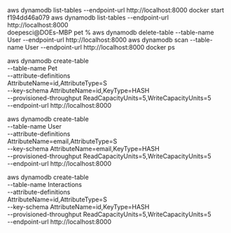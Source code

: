 aws dynamodb list-tables --endpoint-url http://localhost:8000
docker start f194dd46a079
aws dynamodb list-tables --endpoint-url http://localhost:8000   
doepesci@DOEs-MBP pet % aws dynamodb delete-table --table-name User --endpoint-url http://localhost:8000
aws dynamodb scan --table-name User --endpoint-url http://localhost:8000
docker ps



aws dynamodb create-table \
--table-name Pet \
--attribute-definitions \
AttributeName=id,AttributeType=S \
--key-schema AttributeName=id,KeyType=HASH \
--provisioned-throughput ReadCapacityUnits=5,WriteCapacityUnits=5 \
--endpoint-url http://localhost:8000


aws dynamodb create-table \
--table-name User \
--attribute-definitions \
AttributeName=email,AttributeType=S \
--key-schema AttributeName=email,KeyType=HASH \
--provisioned-throughput ReadCapacityUnits=5,WriteCapacityUnits=5 \
--endpoint-url http://localhost:8000


aws dynamodb create-table \
--table-name Interactions \
--attribute-definitions \
AttributeName=id,AttributeType=S \
--key-schema AttributeName=id,KeyType=HASH \
--provisioned-throughput ReadCapacityUnits=5,WriteCapacityUnits=5 \
--endpoint-url http://localhost:8000
